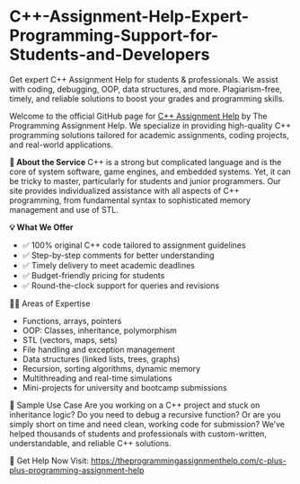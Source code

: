# C++-Assignment-Help-Expert-Programming-Support-for-Students-and-Developers
Get expert C++ Assignment Help for students &amp; professionals. We assist with coding, debugging, OOP, data structures, and more. Plagiarism-free, timely, and reliable solutions to boost your grades and programming skills.

Welcome to the official GitHub page for [C++ Assignment Help](https://theprogrammingassignmenthelp.com/c-plus-plus-programming-assignment-help) by The Programming Assignment Help.
We specialize in providing high-quality C++ programming solutions tailored for academic assignments, coding projects, and real-world applications.

**📌 About the Service**
C++ is a strong but complicated language and is the core of system software, game engines, and embedded systems. Yet, it can be tricky to master, particularly for students and junior programmers.
Our site provides individualized assistance with all aspects of C++ programming, from fundamental syntax to sophisticated memory management and use of STL.

**💡 What We Offer**
- ✅ 100% original C++ code tailored to assignment guidelines
- ✅ Step-by-step comments for better understanding
- ✅ Timely delivery to meet academic deadlines
- ✅ Budget-friendly pricing for students
- ✅ Round-the-clock support for queries and revisions

🧑‍💻 Areas of Expertise
- Functions, arrays, pointers
- OOP: Classes, inheritance, polymorphism
- STL (vectors, maps, sets)
- File handling and exception management
- Data structures (linked lists, trees, graphs)
- Recursion, sorting algorithms, dynamic memory
- Multithreading and real-time simulations
- Mini-projects for university and bootcamp submissions

📘 Sample Use Case
Are you working on a C++ project and stuck on inheritance logic? Do you need to debug a recursive function? Or are you simply short on time and need clean, working code for submission?
We’ve helped thousands of students and professionals with custom-written, understandable, and reliable C++ solutions.

🔗 Get Help Now
Visit: https://theprogrammingassignmenthelp.com/c-plus-plus-programming-assignment-help
